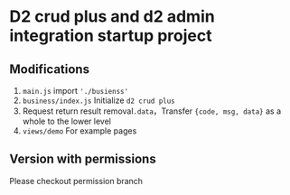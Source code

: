 # D2 crud plus and d2 admin integration startup project

## Modifications

1. `main.js` import `'./busienss'`
2. `business/index.js` Initialize `d2 crud plus`
3. Request return result removal`.data`，Transfer `{code, msg, data}` as a whole to the lower level
4. `views/demo` For example pages

## Version with permissions

Please checkout permission branch
